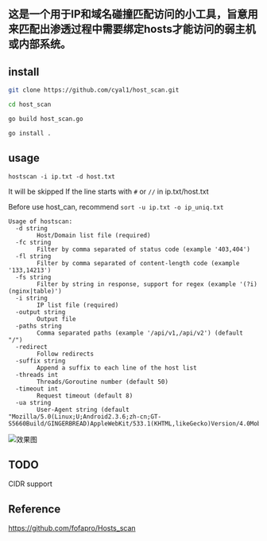 ## 这是一个用于IP和域名碰撞匹配访问的小工具，旨意用来匹配出渗透过程中需要绑定hosts才能访问的弱主机或内部系统。

## install
```bash
git clone https://github.com/cyal1/host_scan.git

cd host_scan

go build host_scan.go

go install .
```
## usage

`hostscan -i ip.txt -d host.txt`

It will be skipped If the line starts with `#` or `//` in ip.txt/host.txt

Before use host_can, recommend `sort -u ip.txt -o ip_uniq.txt`

```
Usage of hostscan:
  -d string
        Host/Domain list file (required)
  -fc string
        Filter by comma separated of status code (example '403,404')
  -fl string
        Filter by comma separated of content-length code (example '133,14213')
  -fs string
        Filter by string in response, support for regex (example '(?i)(nginx|table)')
  -i string
        IP list file (required)
  -output string
        Output file
  -paths string
        Comma separated paths (example '/api/v1,/api/v2') (default "/")
  -redirect
        Follow redirects
  -suffix string
        Append a suffix to each line of the host list
  -threads int
        Threads/Goroutine number (default 50)
  -timeout int
        Request timeout (default 8)
  -ua string
        User-Agent string (default "Mozilla/5.0(Linux;U;Android2.3.6;zh-cn;GT-S5660Build/GINGERBREAD)AppleWebKit/533.1(KHTML,likeGecko)Version/4.0MobileSafari/533.1MicroMessenger/4.5.255")
```

![效果图](https://raw.githubusercontent.com/cyal1/host_scan/master/test.jpg)

## TODO

CIDR support

## Reference
https://github.com/fofapro/Hosts_scan

